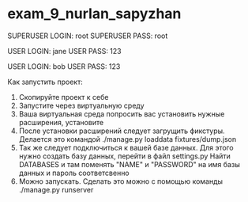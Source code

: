 # exam_9_nurlan_sapyzhan
SUPERUSER LOGIN: root
SUPERUSER PASS: root

USER LOGIN: jane
USER PASS: 123

USER LOGIN: bob
USER PASS: 123


Как запустить проект:
1. Скопируйте проект к себе
2. Запустите через виртуальную среду
3. Ваша виртуальная среда попросить вас установить нужные расширения, установите
4. После установки расширений следует загрущить фикстуры. Делается это командой ./manage.py loaddata fixtures/dump.json
5. Так же следует подключиться к вашей базе данных. Для этого нужно создать базу данных, перейти в файл settings.py Найти DATABASES и там поменять "NAME" и "PASSWORD" на имя базы данных и пароль соответсвенно
6. Можно запускать. Сделать это можно с помощью команды ./manage.py runserver
